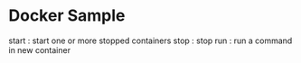 # Docker Sample 


start  : start one or more stopped containers
stop   : stop
run    : run a command in new container

